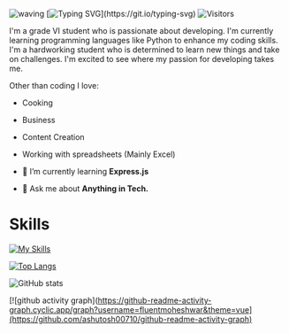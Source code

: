 ![waving](https://capsule-render.vercel.app/api?type=waving&height=90&color=gradient)
[![Typing SVG](https://readme-typing-svg.herokuapp.com?font=Abel&size=40&duration=4980&pause=980&width=750&height=70&lines=Hi!;I'm+Moheshwar+Amarnath+Biswas;From+Bangladesh;A+Developer;A+content+creator;A+student;Thank+you+for+visiting!)](https://git.io/typing-svg)
![Visitors](https://komarev.com/ghpvc/?username=fluentmoheshwar&style=flat-square)

I'm a grade VI student who is passionate about developing. I'm currently learning programming languages like Python to enhance my coding skills. I'm a hardworking student who is determined to learn new things and take on challenges. I'm excited to see where my passion for developing takes me.

Other than coding I love:

- Cooking
- Business
- Content Creation
- Working with spreadsheets (Mainly Excel)



- 🌱 I’m currently learning **Express.js**

- 💬 Ask me about **Anything in Tech.**

# Skills

[![My Skills](https://skillicons.dev/icons?i=bash,powershell,linux,c,py,html,css,js,ts,md,bootstrap,tailwind,vscode,git,github,vite,ps,pr,discord,twitter,stackoverflow,azure,cloudflare,vercel)](https://skillicons.dev)

[![Top Langs](https://github-readme-stats.vercel.app/api/top-langs?username=fluentmoheshwar&show_icons=true&theme=vue-dark&locale=en&layout=compact)](https://github.com/anuraghazra/github-readme-stats)

![GitHub stats](https://github-readme-stats.vercel.app/api?username=fluentmoheshwar&show_icons=true&theme=vue-dark)

[![github activity graph](https://github-readme-activity-graph.cyclic.app/graph?username=fluentmoheshwar&theme=vue](https://github.com/ashutosh00710/github-readme-activity-graph)

